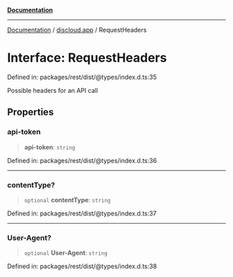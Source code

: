 [**Documentation**](../../README.md)

***

[Documentation](../../packages.md) / [discloud.app](../README.md) / RequestHeaders

# Interface: RequestHeaders

Defined in: packages/rest/dist/@types/index.d.ts:35

Possible headers for an API call

## Properties

### api-token

> **api-token**: `string`

Defined in: packages/rest/dist/@types/index.d.ts:36

***

### contentType?

> `optional` **contentType**: `string`

Defined in: packages/rest/dist/@types/index.d.ts:37

***

### User-Agent?

> `optional` **User-Agent**: `string`

Defined in: packages/rest/dist/@types/index.d.ts:38
